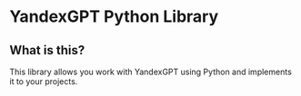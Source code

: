 # YandexGPT Python Library #

## What is this? ##
This library allows you work with YandexGPT using Python and implements it to your projects.